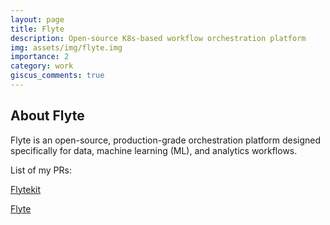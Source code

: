 ```yaml
---
layout: page
title: Flyte
description: Open-source K8s-based workflow orchestration platform
img: assets/img/flyte.img
importance: 2
category: work
giscus_comments: true
---
```


## About Flyte
Flyte is an open-source, production-grade orchestration platform designed specifically for data, machine learning (ML), and analytics workflows.

List of my PRs:

[Flytekit](https://github.com/flyteorg/flytekit/pulls/novahow)

[Flyte](https://github.com/flyteorg/flyte/pulls/novahow)

